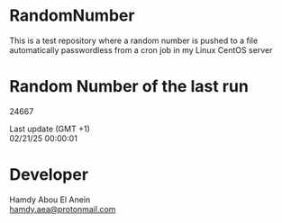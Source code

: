 # RandomNumber    
This is a test repository where a random number is pushed to a file automatically passwordless from a cron job in my Linux CentOS server    
# Random Number of the last run   
24667
      
Last update (GMT +1)    
02/21/25 00:00:01
# Developer    
Hamdy Abou El Anein   
hamdy.aea@protonmail.com
